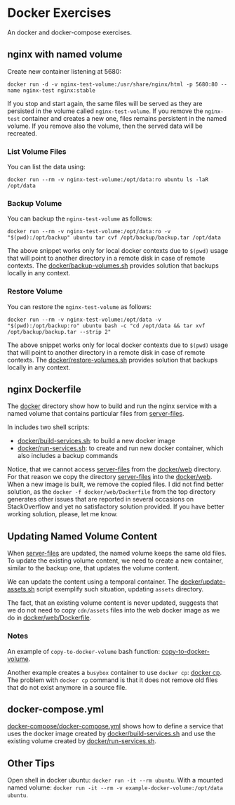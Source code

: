 # Docker Exercises
An docker and docker-compose exercises.

## nginx with named volume

Create new container listening at 5680:
```shell
docker run -d -v nginx-test-volume:/usr/share/nginx/html -p 5680:80 --name nginx-test nginx:stable
```

If you stop and start again, the same files will be served as they are persisted in the volume called `nginx-test-volume`.
If you remove the `nginx-test` container and creates a new one, files remains persistent in the named volume.
If you remove also the volume, then the served data will be recreated.

### List Volume Files

You can list the data using:
```shell
docker run --rm -v nginx-test-volume:/opt/data:ro ubuntu ls -laR /opt/data
```

### Backup Volume

You can backup the `nginx-test-volume` as follows:
```shell
docker run --rm -v nginx-test-volume:/opt/data:ro -v "$(pwd):/opt/backup" ubuntu tar cvf /opt/backup/backup.tar /opt/data
```

The above snippet works only for local docker contexts due to `$(pwd)` usage that will point to another directory in a remote disk in case of remote contexts. The [docker/backup-volumes.sh](docker/backup-volumes.sh) provides solution that backups locally in any context.

### Restore Volume 

You can restore the `nginx-test-volume` as follows:
```shell
docker run --rm -v nginx-test-volume:/opt/data -v "$(pwd):/opt/backup:ro" ubuntu bash -c "cd /opt/data && tar xvf /opt/backup/backup.tar --strip 2"
```

The above snippet works only for local docker contexts due to `$(pwd)` usage that will point to another directory in a remote disk in case of remote contexts. The [docker/restore-volumes.sh](docker/restore-volumes.sh) provides solution that backups locally in any context.

## nginx Dockerfile

The [docker](docker) directory show how to build and run the nginx service with a named volume that contains particular files from [server-files](server-files).

In includes two shell scripts:
- [docker/build-services.sh](docker/build-services.sh): to build a new docker image
- [docker/run-services.sh](docker/run-services.sh): to create and run new docker container, which also includes a backup commands

Notice, that we cannot access [server-files](server-files) from the [docker/web](docker/web) directory. For that reason we copy the directory [server-files](server-files) into the [docker/web](docker/web). When a new image is built, we remove the copied files. I did not find better solution, as the `docker -f docker/web/Dockerfile` from the top directory generates other issues that are reported in several occasions on StackOverflow and yet no satisfactory solution provided. If you have better working solution, please, let me know.

## Updating Named Volume Content

When [server-files](server-files) are updated, the named volume keeps the same old files. To update the existing volume content, we need to create a new container, similar to the backup one, that updates the volume content.

We can update the content using a temporal container. The [docker/update-assets.sh](docker/update-assets.sh) script exemplify such situation, updating `assets` directory.

The fact, that an existing volume content is never updated, suggests that we do not need to copy `cdn/assets` files into the web docker image as we do in [docker/web/Dockerfile](docker/web/Dockerfile).

### Notes

An example of `copy-to-docker-volume` bash function: [copy-to-docker-volume](https://stackoverflow.com/a/68511611/1065654).

Another example creates a `busybox` container to use `docker cp`: [docker cp](https://stackoverflow.com/a/55683656). The problem with `docker cp` command is that it does not remove old files that do not exist anymore in a source file.

## docker-compose.yml 

[docker-compose/docker-compose.yml](docker-compose/docker-compose.yml) shows how to define a service that uses the docker image created by [docker/build-services.sh](docker/build-services.sh) and use the existing volume created by [docker/run-services.sh](docker/run-services.sh).

## Other Tips 

Open shell in docker ubuntu: `docker run -it --rm ubuntu`. With a mounted named volume: `docker run -it --rm -v example-docker-volume:/opt/data ubuntu`.

